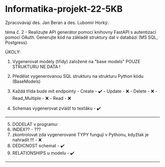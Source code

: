 # Informatika-projekt-22-5KB

Zpracovávají des. Jan Beran a des. Lubomír Horký:

téma č. 2 - Realizujte API generátor pomocí knihovny FastAPI s autentizací pomocí OAuth. Generujte kód na základě struktury dat v databázi (MS SQL, Postgress).


ÚKOLY:
1) Vygenerovat modely (třídy) založené na "base models" POUZE STRUKTURU NE DATA !
2) Předělat vygenerovanou SQL strukturu na strukturu Python kódu (BaseModels)
3) Každá třída bude mít endpointy - Create - ✔️
                                  - Update - ❌
                                  - Delete - ❌
                                  - Read_Multiple - ❌
                                  - Read - ❌

4) Schemas vygenerovat zvlášť to texťáku - ✔️
------------------------------------------------------------------------                                 
5) DODELAT v programu:
6) INDEX?? - ???
7) zkontrolovat zda vygenerované TYPY fungují v Pythonu, kdyžtak je nahradit !!! - ❌
8) DEDICNOST schemat - ✔️
9) RELATIONSHIPS u modelu - ✔️
------------------------------------------------------------------------
